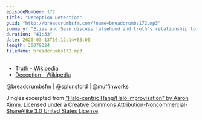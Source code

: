 ```yaml
---
episodeNumber: 172
title: "Deception Detection"
guid: "http://breadcrumbsfm.com/?name=breadcrumbs172.mp3"
summary: "Elias and Sean discuss falsehood and truth’s relationship to reality."
duration: "41:33"
date: 2020-03-13T16:12:14+03:00
length: 30079324
fileName: breadcrumbs172.mp3
---
```


- [Truth - Wikipedia](https://en.wikipedia.org/wiki/Truth)
- [Deception - Wikipedia](https://en.wikipedia.org/wiki/Deception)

[@breadcrumbsfm](https://twitter.com/breadcrumbsfm) | [@splunsford](https://twitter.com/splunsford) | [@muffinworks](https://twitter.com/muffinworks)

Jingles excerpted from ["Halo-centric Hang/Halo improvisation" by Aaron Ximm](http://freemusicarchive.org/music/aaron_ximm/handpans_and_the_hang/). Licensed under a [Creative Commons Attribution-Noncommercial-ShareAlike 3.0 United States License](http://creativecommons.org/licenses/by-nc-sa/3.0/us/).